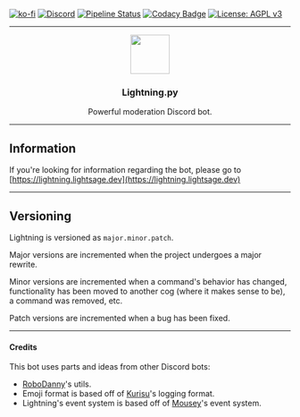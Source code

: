 [![ko-fi](https://ko-fi.com/img/githubbutton_sm.svg)](https://ko-fi.com/C0C06AS9P)
[![Discord](https://img.shields.io/discord/527887739178188830.svg)](https://short.lightsage.dev/discord)
[![Pipeline Status](https://img.shields.io/github/checks-status/lightning-bot/Lightning/master)](https://github.com/lightning-bot/Lightning/actions)
[![Codacy Badge](https://app.codacy.com/project/badge/Grade/f6090efb0b7f4fd6b601adc8733d000e)](https://app.codacy.com/gh/lightning-bot/Lightning/dashboard?utm_source=gh&utm_medium=referral&utm_content=&utm_campaign=Badge_grade)
[![License: AGPL v3](https://img.shields.io/badge/License-AGPL%20v3-blue.svg)](https://www.gnu.org/licenses/agpl-3.0)

---
<p align="center">
    <img src="https://i.imgur.com/6JmkKwH.png" height="70">
    <h3 align="center">Lightning.py</h3>
  <p align="center">Powerful moderation Discord bot.</p>
</p>

---
## Information

If you're looking for information regarding the bot, please go to [https://lightning.lightsage.dev](https://lightning.lightsage.dev)

---
## Versioning

Lightning is versioned as `major.minor.patch`.

Major versions are incremented when the project undergoes a major rewrite.

Minor versions are incremented when a command's behavior has changed, functionality has been moved to another cog (where it makes sense to be), a command was removed, etc.

Patch versions are incremented when a bug has been fixed.

---
#### Credits

This bot uses parts and ideas from other Discord bots:

- [RoboDanny](https://github.com/Rapptz/RoboDanny)'s utils.
- Emoji format is based off of [Kurisu](https://github.com/nh-server/Kurisu)'s logging format.
- Lightning's event system is based off of [Mousey](https://github.com/LostLuma/Mousey)'s event system.
